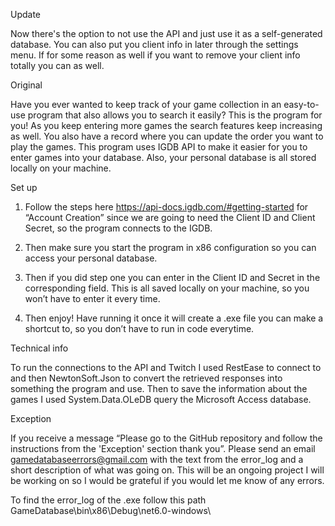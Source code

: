 Update

Now there's the option to not use the API and just use it as a self-generated database.  You can also put you client info in later through the settings menu.  If for some reason as well if you want to remove your client info totally you can as well.

Original

Have you ever wanted to keep track of your game collection in an easy-to-use program that also allows you to search it easily? This is the program for you!  As you keep entering more games the search features keep increasing as well.  You also have a record where you can update the order you want to play the games.  This program uses IGDB API to make it easier for you to enter games into your database.  Also, your personal database is all stored locally on your machine.

Set up
1.	Follow the steps here https://api-docs.igdb.com/#getting-started for “Account Creation” since we are going to need the Client ID and Client Secret, so the program connects to the IGDB.
2.	Then make sure you start the program in x86 configuration so you can access your personal database.
3.	Then if you did step one you can enter in the Client ID and Secret in the corresponding field.  This is all saved locally on your machine, so you won’t have to enter it every time. 
    
4.	Then enjoy!  Have running it once it will create a .exe file you can make a shortcut to, so you don’t have to run in code everytime.
   
Technical info

To run the connections to the API and Twitch I used RestEase to connect to and then NewtonSoft.Json to convert the retrieved responses into something the program and use.  Then to save the information about the games I used System.Data.OLeDB query the Microsoft Access database.

Exception

If you receive a message “Please go to the GitHub repository and follow the instructions from the 'Exception' section thank you”.  Please send an email gamedatabaseerrors@gmail.com with the text from the error_log and a short description of what was going on.  This will be an ongoing project I will be working on so I would be grateful if you would let me know of any errors. 

To find the error_log of the .exe follow this path GameDatabase\bin\x86\Debug\net6.0-windows\
